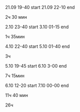 21.09 19-40 start
21.09 22-10 end

2ч 30 мин

2.10 23-40 start
3.10 01-15 end

1ч 35мин

4.10 22-40 start
5.10 01-40 end

3ч

5.10 19-45 start
6.10 3-00 end

7ч 15мин

6.10 12-20 start
7.10 00-00 end

11ч 40 мин

26ч
